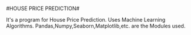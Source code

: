 #HOUSE PRICE PREDICTION#

It's a program for House Price Prediction.
Uses Machine Learning Algorithms.
Pandas,Numpy,Seaborn,Matplotlib,etc. are the Modules used.
